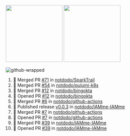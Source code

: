 <a href="https://github.com/notdodo"><img src="https://github-readme-stats.vercel.app/api?username=notdodo&count_private=true&theme=dark" height="180" /></a> <a href="https://github.com/notdodo"><img src="https://github-readme-stats.vercel.app/api/top-langs/?username=notdodo&langs_count=8&theme=dark&hide=tex,java,html,css&layout=compact" height="180" /></a>

![github-wrapped](https://github.com/notdodo/notdodo/assets/6991986/fb310ed4-7b6b-48dd-a447-4c85e6000edb)

<!--START_SECTION:activity-->
1. 🎉 Merged PR [#71](https://github.com/notdodo/SparkTrail/pull/71) in [notdodo/SparkTrail](https://github.com/notdodo/SparkTrail)
2. 🎉 Merged PR [#54](https://github.com/notdodo/pulumi-k8s/pull/54) in [notdodo/pulumi-k8s](https://github.com/notdodo/pulumi-k8s)
3. 🎉 Merged PR [#12](https://github.com/notdodo/bingokta/pull/12) in [notdodo/bingokta](https://github.com/notdodo/bingokta)
4. 💪 Opened PR [#12](https://github.com/notdodo/bingokta/pull/12) in [notdodo/bingokta](https://github.com/notdodo/bingokta)
5. 🎉 Merged PR [#6](https://github.com/notdodo/github-actions/pull/6) in [notdodo/github-actions](https://github.com/notdodo/github-actions)
6. 🚀 Published release [v0.0.3](https://github.com/notdodo/IAMme-IAMme/releases/tag/v0.0.3) in [notdodo/IAMme-IAMme](https://github.com/notdodo/IAMme-IAMme)
7. 🎉 Merged PR [#7](https://github.com/notdodo/github-actions/pull/7) in [notdodo/github-actions](https://github.com/notdodo/github-actions)
8. 💪 Opened PR [#7](https://github.com/notdodo/github-actions/pull/7) in [notdodo/github-actions](https://github.com/notdodo/github-actions)
9. 🎉 Merged PR [#39](https://github.com/notdodo/IAMme-IAMme/pull/39) in [notdodo/IAMme-IAMme](https://github.com/notdodo/IAMme-IAMme)
10. 💪 Opened PR [#39](https://github.com/notdodo/IAMme-IAMme/pull/39) in [notdodo/IAMme-IAMme](https://github.com/notdodo/IAMme-IAMme)
<!--END_SECTION:activity-->
